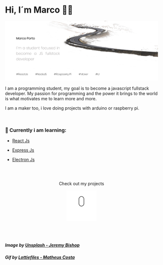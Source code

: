 # Hi, I´m Marco 👋🏻

<p align="center">
    <img src="https://raw.githubusercontent.com/4SMarcoPorto/4SMarcoPorto/master/README.assets/banner.png">
</p>

I am a programming student, my goal is to become a javascript fullstack developer. My passion for programming and the power it brings to the world is what motivates me to learn more and more.

I am a maker too, i love doing projects with arduino or raspberry pi.

<br>

### 📖 Currently i am learning:
* [React Js](https://github.com/facebook/react)

* [Express Js](https://github.com/expressjs/express)

* [Electron Js](https://github.com/electron/electron)

<br>
<br>

<p align="center">
    Check out my projects
</p>
<p align="center">
    <img width="100" height="auto" src="https://raw.githubusercontent.com/4SMarcoPorto/4SMarcoPorto/master/README.assets/scrolldown.gif">
</p>


<br>
<br>

##### Image by [Unsplash - Jeremy Bishop](https://unsplash.com/photos/KrHNUF7rd3U)

##### Gif by [Lottiefiles - Matheus Costa](https://lottiefiles.com/24437-scroll-down)

